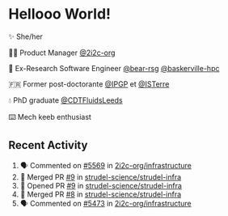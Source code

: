# Hellooo World!

✨ She/her

👩‍💻 Product Manager [@2i2c-org](https://2i2c.org/)

🐻 Ex-Research Software Engineer [@bear-rsg](https://github.com/bear-rsg) [@baskerville-hpc](https://github.com/baskerville-hpc) 

🇫🇷 Former post-doctorante [@IPGP](https://github.com/IPGP) et [@ISTerre](https://www.isterre.fr/) 

💧 PhD graduate [@CDTFluidsLeeds](https://fluid-dynamics.leeds.ac.uk/) 

⌨️ Mech keeb enthusiast 

## Recent Activity 

<!--START_SECTION:activity-->
1. 🗣 Commented on [#5569](https://github.com/2i2c-org/infrastructure/issues/5569#issuecomment-2682052805) in [2i2c-org/infrastructure](https://github.com/2i2c-org/infrastructure)
2. 🎉 Merged PR [#9](https://github.com/strudel-science/strudel-infra/pull/9) in [strudel-science/strudel-infra](https://github.com/strudel-science/strudel-infra)
3. 💪 Opened PR [#9](https://github.com/strudel-science/strudel-infra/pull/9) in [strudel-science/strudel-infra](https://github.com/strudel-science/strudel-infra)
4. 🎉 Merged PR [#8](https://github.com/strudel-science/strudel-infra/pull/8) in [strudel-science/strudel-infra](https://github.com/strudel-science/strudel-infra)
5. 🗣 Commented on [#5473](https://github.com/2i2c-org/infrastructure/issues/5473#issuecomment-2678847324) in [2i2c-org/infrastructure](https://github.com/2i2c-org/infrastructure)
<!--END_SECTION:activity-->
